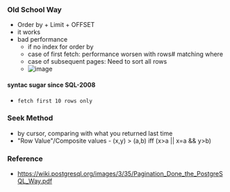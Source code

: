 ### Old School Way
- Order by + Limit + OFFSET
- it works
- bad performance
  - if no index for order by
  - case of first fetch:   performance worsen with rows# matching where
  - case of subsequent pages: Need to sort all rows
  - ![image](https://cloud.githubusercontent.com/assets/1883877/15132973/489da5da-1691-11e6-8d10-543f1174797a.png)

#### syntac sugar since SQL-2008
- `fetch first 10 rows only`

### Seek Method 
- by cursor, comparing with what you returned last time
- "Row Value"/Composite values - (x,y) > (a,b) iff (x>a || x=a && y>b)


### Reference
- https://wiki.postgresql.org/images/3/35/Pagination_Done_the_PostgreSQL_Way.pdf
